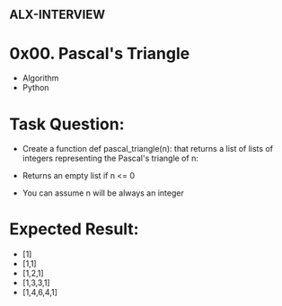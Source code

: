 ## ALX-INTERVIEW

# 0x00. Pascal's Triangle
* Algorithm
* Python

# Task 	Question:
* Create a function def pascal_triangle(n): that returns a list of lists of integers representing the Pascal's triangle of n:

* Returns an empty list if n <= 0
* You can assume n will be always an integer

# Expected Result:
* [1]
* [1,1]
* [1,2,1]
* [1,3,3,1]
* [1,4,6,4,1]
